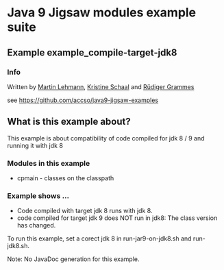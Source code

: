 ﻿# Java 9 Jigsaw modules example suite
## Example example_compile-target-jdk8

### Info
Written by [Martin Lehmann](https://github.com/MartinLehmann1971), [Kristine Schaal](https://github.com/kristines) and [Rüdiger Grammes](https://github.com/rgrammes) 

see https://github.com/accso/java9-jigsaw-examples

## What is this example about?
This example is about compatibility of code compiled for jdk 8 / 9 and running it with jdk 8

### Modules in this example
* cpmain - classes on the classpath

### Example shows ...
* Code compiled with target jdk 8 runs with jdk 8.
* code compiled for target jdk 9 does NOT run in jdk8: The class version has changed.

To run this example, set a corect jdk 8 in run-jar9-on-jdk8.sh and run-jdk8.sh.

Note: No JavaDoc generation for this example.
